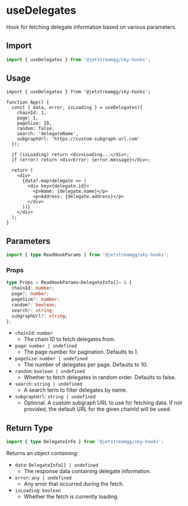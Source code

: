 # useDelegates

Hook for fetching delegate information based on various parameters.

## Import

```ts
import { useDelegates } from '@jetstreamgg/sky-hooks';
```

## Usage

```tsx
import { useDelegates } from '@jetstreamgg/sky-hooks';

function App() {
  const { data, error, isLoading } = useDelegates({
    chainId: 1,
    page: 1,
    pageSize: 10,
    random: false,
    search: 'delegateName',
    subgraphUrl: 'https://custom-subgraph-url.com'
  });

  if (isLoading) return <div>Loading...</div>;
  if (error) return <div>Error: {error.message}</div>;

  return (
    <div>
      {data?.map(delegate => (
        <div key={delegate.id}>
          <p>Name: {delegate.name}</p>
          <p>Address: {delegate.address}</p>
        </div>
      ))}
    </div>
  );
}
```

## Parameters

```ts
import { type ReadHookParams } from '@jetstreamgg/sky-hooks';
```

### Props

```ts
type Props = ReadHookParams<DelegateInfo[]> & {
  chainId: number;
  page?: number;
  pageSize?: number;
  random?: boolean;
  search?: string;
  subgraphUrl?: string;
};
```

- `chainId`: `number`
  - The chain ID to fetch delegates from.
- `page`: `number | undefined`
  - The page number for pagination. Defaults to 1.
- `pageSize`: `number | undefined`
  - The number of delegates per page. Defaults to 10.
- `random`: `boolean | undefined`
  - Whether to fetch delegates in random order. Defaults to false.
- `search`: `string | undefined`
  - A search term to filter delegates by name.
- `subgraphUrl`: `string | undefined`
  - Optional. A custom subgraph URL to use for fetching data. If not provided, the default URL for the given chainId will be used.

## Return Type

```ts
import { type DelegateInfo } from '@jetstreamgg/sky-hooks';
```

Returns an object containing:

- `data`: `DelegateInfo[] | undefined`
  - The response data containing delegate information.
- `error`: `any | undefined`
  - Any error that occurred during the fetch.
- `isLoading`: `boolean`
  - Whether the fetch is currently loading.
